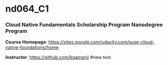 # nd064_C1
### Cloud Native Fundamentals Scholarship Program Nanodegree Program

**Course Homepage**: https://sites.google.com/udacity.com/suse-cloud-native-foundations/home

**Instructor**: https://github.com/kgamanji
#new test
